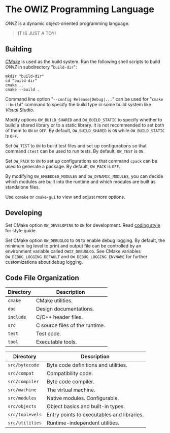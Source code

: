 # The OWIZ Programming Language

*OWIZ* is a dynamic object-oriented programming language.

> IT IS JUST A TOY!

## Building

[*CMake*](https://cmake.org/) is used as the build system.
Run the following shell scripts to build *OWIZ* in subdirectory "`build-dir`":

```shell
mkdir "build-dir"
cd "build-dir"
cmake ..
cmake --build .
```

Command line option "`--config Release|Debug|...`"
can be used for "`cmake --build`" command
to specify the build type in some build system like *Visual Studio*.

Modify options `OW_BUILD_SHARED` and `OW_BUILD_STATIC` to specify
whether to build a shared library or to a static library.
It is not recommended to set both of them to `ON` or `OFF`.
By default, `OW_BUILD_SHARED` is `ON` while `OW_BUILD_STATIC` is `OFF`.

Set `OW_TEST` to `ON` to build test files and set up configurations
so that command `ctest` can be used to run tests.
By default, `OW_TEST` is `ON`.

Set `OW_PACK` to `ON` to set up configurations
so that command `cpack` can be used to generate a package.
By default, `OW_PACK` is `OFF`.

By modifying `OW_EMBEDDED_MODULES` and `OW_DYNAMIC_MODULES`,
you can decide which modules are built into the runtime
and which modules are built as standalone files.

Use `ccmake` or `cmake-gui` to view and adjust more options.

## Developing

Set CMake option `OW_DEVELOPING` to `ON` for development.
Read [coding style](doc/coding_style.md) for style guide.

Set CMake option `OW_DEBUGLOG` to `ON` to enable debug logging.
By default, the minimum log level to print and output file can be controlled
by an environment variable called `OWIZ_DEBUGLOG`.
See CMake variables `OW_DEBUG_LOGGING_DEFAULT` and `OW_DEBUG_LOGGING_ENVNAME`
for further customizations about debug logging.

## Code File Organization

| Directory | Description                                      |
|-----------|--------------------------------------------------|
| `cmake`   | CMake utilities.                                 |
| `doc`     | Design documentations.                           |
| `include` | C/C++ header files.                              |
| `src`     | C source files of the runtime.                   |
| `test`    | Test code.                                       |
| `tool`    | Executable tools.                                |

| Directory       | Description                                        |
|-----------------|----------------------------------------------------|
| `src/bytecode`  | Byte code definitions and utilities.               |
| `src/compat`    | Compatibility code.                                |
| `src/compiler`  | Byte code compiler.                                |
| `src/machine`   | The virtual machine.                               |
| `src/modules`   | Native modules. Configurable.                      |
| `src/objects`   | Object basics and built-in types.                  |
| `src/toplevels` | Entry points to executables and libraries.         |
| `src/utilities` | Runtime-independent utilities.                     |

